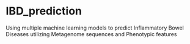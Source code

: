 # IBD_prediction
Using multiple machine learning models to predict Inflammatory Bowel Diseases utilizing Metagenome sequences and Phenotypic features
